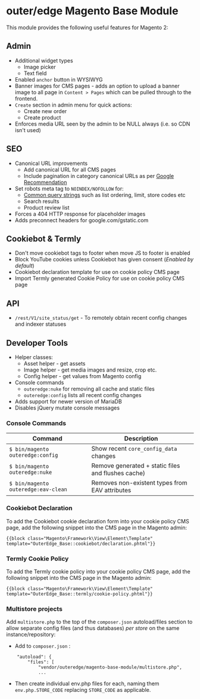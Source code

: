 # outer/edge Magento Base Module

This module provides the following useful features for Magento 2:

## Admin

* Additional widget types
  - Image picker
  - Text field
* Enabled `anchor` button in WYSIWYG
* Banner images for CMS pages - adds an option to upload a banner image to all page in `Content > Pages` which can be pulled through to the frontend.
* `Create` section in admin menu for quick actions:
  - Create new order
  - Create product
* Enforces media URL seen by the admin to be NULL always (i.e. so CDN isn't used)

## SEO

* Canonical URL improvements
  - Add canonical URL for all CMS pages
  - Include pagination in category canonical URLs as per [Google Recommendation](https://developers.google.com/search/docs/specialty/ecommerce/pagination-and-incremental-page-loading#use-urls-correctly)
* Set robots meta tag to `NOINDEX/NOFOLLOW` for:
  - [Common query strings](https://github.com/outeredge/magento-base-module/blob/master/Plugin/Robots.php#L10) such as list ordering, limit, store codes etc
  - Search results
  - Product review list
* Forces a 404 HTTP response for placeholder images
* Adds preconnect headers for google.com/gstatic.com

## Cookiebot & Termly

  - Don't move cookiebot tags to footer when move JS to footer is enabled
  - Block YouTube cookies unless Cookiebot has given consent (*Enabled by default*)
  - Cookiebot declaration template for use on cookie policy CMS page
  - Import Termly generated Cookie Policy for use on cookie policy CMS page

## API

 - `/rest/V1/site_status/get` - To remotely obtain recent config changes and indexer statuses

## Developer Tools

* Helper classes:
  - Asset helper - get assets
  - Image helper - get media images and resize, crop etc.
  - Config helper - get values from Magento config
* Console commands
  - `outeredge:nuke` for removing all cache and static files
  - `outeredge:config` lists all recent config changes
* Adds support for newer version of MariaDB
* Disables jQuery mutate console messages

### Console Commands

| Command | Description |
|---|---|
| `$ bin/magento outeredge:config` | Show recent `core_config_data` changes |
| `$ bin/magento outeredge:nuke`   | Remove generated + static files and flushes cache) |
| `$ bin/magento outeredge:eav-clean` | Removes non-existent types from EAV attributes |

### Cookiebot Declaration

To add the Cookiebot cookie declaration form into your cookie policy CMS page, add the following snippet into the CMS page in the Magento admin:

```
{{block class="Magento\Framework\View\Element\Template" template="OuterEdge_Base::cookiebot/declaration.phtml"}}
```

### Termly Cookie Policy

To add the Termly cookie policy into your cookie policy CMS page, add the following snippet into the CMS page in the Magento admin:

```
{{block class="Magento\Framework\View\Element\Template" template="OuterEdge_Base::termly/cookie-policy.phtml"}}
```

### Multistore projects

Add `multistore.php` to the top of the `composer.json` autoload/files section to allow separate config files (and thus databases) _per store_ on the same instance/repository:

* Add to `composer.json` :
```
    "autoload": {
        "files": [
            "vendor/outeredge/magento-base-module/multistore.php",
            ...
```

* Then create individual env.php files for each, naming them `env.php.STORE_CODE` replacing `STORE_CODE` as applicable.
